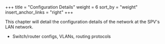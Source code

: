 +++
title = "Configuration Details"
weight = 6
sort_by = "weight"
insert_anchor_links = "right"
+++

This chapter will detail the configuration details of the network at the SPV's LAN network.

- Switch/router configs, VLANs, routing protocols